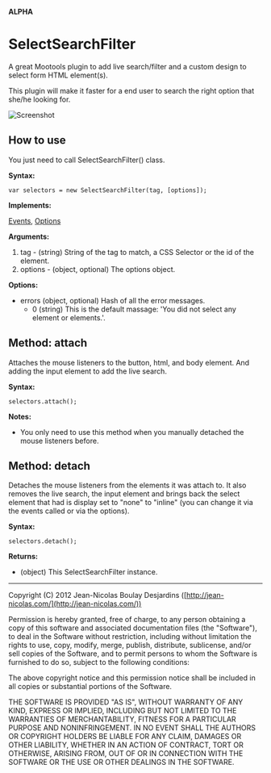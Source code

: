 **ALPHA**

SelectSearchFilter
===========

A great Mootools plugin to add live search/filter and a custom design to select form HTML element(s).

This plugin will make it faster for a end user to search the right option that she/he looking for.

![Screenshot](https://raw.github.com/jnbdz/SelectSearchFilter/master/SelectSearchFilter.png)

How to use
----------

You just need to call SelectSearchFilter() class.

**Syntax:**

    var selectors = new SelectSearchFilter(tag, [options]);

**Implements:**

[Events](http://mootools.net/docs/core/Class/Class.Extras#Events), [Options](http://mootools.net/docs/core/Class/Class.Extras#Options)
    
**Arguments:**

1. tag - (string) String of the tag to match, a CSS Selector or the id of the element.
2. options - (object, optional) The options object.

**Options:**

* errors (object, optional) Hash of all the error messages.
    * 0 (string) This is the default massage: 'You did not select any element or elements.'.

Method: attach
----------

Attaches the mouse listeners to the button, html, and body element. And adding the input element to add the live search.

**Syntax:**

    selectors.attach();

**Notes:**

- You only need to use this method when you manually detached the mouse listeners before.

Method: detach
----------

Detaches the mouse listeners from the elements it was attach to. It also removes the live search, the input element and brings back the select element that had is display set to "none" to "inline" (you can change it via the events called or via the options).

**Syntax:**

    selectors.detach();

**Returns:**

- (object) This SelectSearchFilter instance.


-------


Copyright (C) 2012 Jean-Nicolas Boulay Desjardins ([http://jean-nicolas.com/](http://jean-nicolas.com/))

Permission is hereby granted, free of charge, to any person obtaining a copy of this software and associated documentation files (the "Software"), to deal in the Software without restriction, including without limitation the rights to use, copy, modify, merge, publish, distribute, sublicense, and/or sell copies of the Software, and to permit persons to whom the Software is furnished to do so, subject to the following conditions:

The above copyright notice and this permission notice shall be included in all copies or substantial portions of the Software.

THE SOFTWARE IS PROVIDED "AS IS", WITHOUT WARRANTY OF ANY KIND, EXPRESS OR IMPLIED, INCLUDING BUT NOT LIMITED TO THE WARRANTIES OF MERCHANTABILITY, FITNESS FOR A PARTICULAR PURPOSE AND NONINFRINGEMENT. IN NO EVENT SHALL THE AUTHORS OR COPYRIGHT HOLDERS BE LIABLE FOR ANY CLAIM, DAMAGES OR OTHER LIABILITY, WHETHER IN AN ACTION OF CONTRACT, TORT OR OTHERWISE, ARISING FROM, OUT OF OR IN CONNECTION WITH THE SOFTWARE OR THE USE OR OTHER DEALINGS IN THE SOFTWARE.